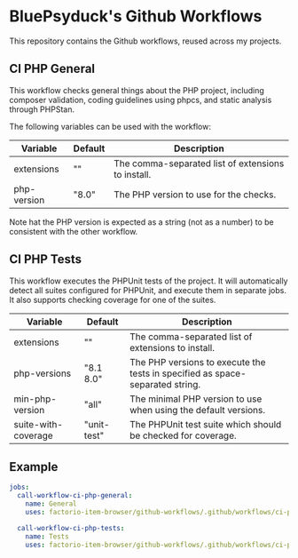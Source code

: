 # BluePsyduck's Github Workflows

This repository contains the Github workflows, reused across my projects.

## CI PHP General

This workflow checks general things about the PHP project, including composer validation, coding guidelines using phpcs,
and static analysis through PHPStan.

The following variables can be used with the workflow:

| Variable    | Default | Description                                        |
|-------------|---------|----------------------------------------------------|
| extensions  | ""      | The comma-separated list of extensions to install. |
| php-version | "8.0"   | The PHP version to use for the checks.             |

Note hat the PHP version is expected as a string (not as a number) to be consistent with the other workflow.

## CI PHP Tests

This workflow executes the PHPUnit tests of the project. It will automatically detect all suites configured for PHPUnit,
and execute them in separate jobs. It also supports checking coverage for one of the suites.

| Variable            | Default     | Description                                                                   |
|---------------------|-------------|-------------------------------------------------------------------------------|
| extensions          | ""          | The comma-separated list of extensions to install.                            |
| php-versions        | "8.1 8.0"   | The PHP versions to execute the tests in specified as space-separated string. |
| min-php-version     | "all"       | The minimal PHP version to use when using the default versions.               |
| suite-with-coverage | "unit-test" | The PHPUnit test suite which should be checked for coverage.                  |

## Example

```yaml
jobs:
  call-workflow-ci-php-general:
    name: General
    uses: factorio-item-browser/github-workflows/.github/workflows/ci-php-general.yaml@v1

  call-workflow-ci-php-tests:
    name: Tests
    uses: factorio-item-browser/github-workflows/.github/workflows/ci-php-tests.yaml@v1
```
